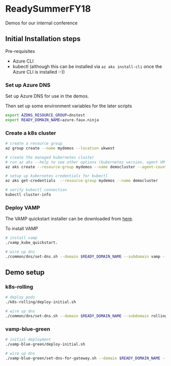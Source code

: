 # ReadySummerFY18
Demos for our internal conference


## Initial Installation steps

Pre-requisites
 * Azure CLI
 * kubectl (although this can be installed via `az aks install-cli` once the Azure CLI is installed :-))


### Set up Azure DNS 

Set up Azure DNS for use in the demos.

Then set up some environment variables for the later scripts

```bash
export AZDNS_RESOURCE_GROUP=dnstest
export READY_DOMAIN_NAME=azure.faux.ninja
```




### Create a k8s cluster

```bash
# create a resource group
az group create --name mydemos --location ukwest

# create the managed kubernetes cluster
# run az aks --help to see other options (kubernetes version, agent VM sku, SSH key, ...)
az aks create --resource-group mydemos --name democluster --agent-count 4

# setup up kubernetes credentials for kubectl
az aks get-credentials  --resource-group mydemos --name democluster

# verify kubectl connection
kubectl cluster-info
```

### Deploy VAMP

The VAMP quickstart installer can be downloaded from [here](https://github.com/magneticio/vamp.io/blob/master/static/res/v0.9.5/vamp_kube_quickstart.sh).

To install VAMP

```bash
# install vamp
./vamp_kube_quickstart.

# wire up dns
./common/dns/set-dns.sh --domain $READY_DOMAIN_NAME --subdomain vamp --service-name vamp
```

## Demo setup

### k8s-rolling

```bash
# deploy pods
./k8s-rolling/deploy-initial.sh 

# wire up dns
./common/dns/set-dns.sh --domain $READY_DOMAIN_NAME --subdomain rolling --service-name rolling
```

###  vamp-blue-green

```bash
# initial deployment
./vamp-blue-green/deploy-initial.sh

# wire up dns 
./vamp-blue-green/set-dns-for-gateway.sh --domain $READY_DOMAIN_NAME --subdomain bluegreen --gateway-name demo_80 
```
